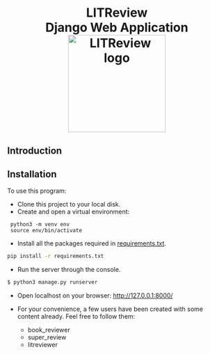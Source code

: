 <h1 align="center">
LITReview<br>Django Web Application<br>
<img alt="LITReview logo" src="media/LITReview_Logo.png" width="224px"/><br/>
</h1>

<h2>Introduction</h2>

## Installation
To use this program:
- Clone this project to your local disk.
- Create and open a virtual environment:
```shell
 python3 -m venv env
 source env/bin/activate 
```
- Install all the packages required in [requirements.txt](requirements.txt).
```bash
pip install -r requirements.txt
```
- Run the server through the console.
```bash
$ python3 manage.py runserver
```
- Open localhost on your browser: http://127.0.0.1:8000/


- For your convenience, a few users have been created with some content already. Feel free to follow them:
  - book_reviewer
  - super_review
  - litreviewer

